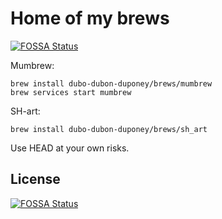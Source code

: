 # Home of my brews
[![FOSSA Status](https://app.fossa.io/api/projects/git%2Bgithub.com%2Fdubo-dubon-duponey%2Fhomebrew-brews.svg?type=shield)](https://app.fossa.io/projects/git%2Bgithub.com%2Fdubo-dubon-duponey%2Fhomebrew-brews?ref=badge_shield)


Mumbrew:

```
brew install dubo-dubon-duponey/brews/mumbrew
brew services start mumbrew
```

SH-art:

```
brew install dubo-dubon-duponey/brews/sh_art
```

Use HEAD at your own risks.


## License
[![FOSSA Status](https://app.fossa.io/api/projects/git%2Bgithub.com%2Fdubo-dubon-duponey%2Fhomebrew-brews.svg?type=large)](https://app.fossa.io/projects/git%2Bgithub.com%2Fdubo-dubon-duponey%2Fhomebrew-brews?ref=badge_large)